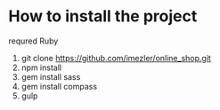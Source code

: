 <h1> How to install the project </h1>

requred Ruby

1. git clone https://github.com/imezler/online_shop.git
2. npm install
3. gem install sass
4. gem install compass
5. gulp
